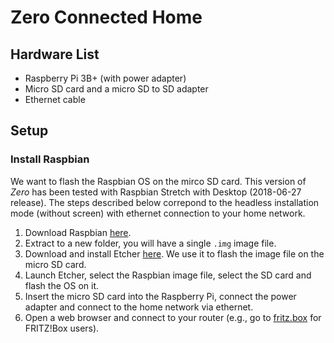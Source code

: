 # Zero Connected Home

## Hardware List
- Raspberry Pi 3B+ (with power adapter)
- Micro SD card and a micro SD to SD adapter
- Ethernet cable

## Setup

### Install Raspbian

We want to flash the Raspbian OS on the mirco SD card. This version of *Zero* has been tested with Raspbian Stretch with Desktop (2018-06-27 release). The steps described below correpond to the headless installation mode (without screen) with ethernet connection to your home network.

1. Download Raspbian [here](https://www.raspberrypi.org/downloads/raspbian/).
2. Extract to a new folder, you will have a single `.img` image file.
3. Download and install Etcher [here](https://www.balena.io/etcher/). We use it to flash the image file on the micro SD card.
4. Launch Etcher, select the Raspbian image file, select the SD card and flash the OS on it.
5. Insert the micro SD card into the Raspberry Pi, connect the power adapter and connect to the home network via ethernet.
6. Open a web browser and connect to your router (e.g., go to [fritz.box](fritz.box) for FRITZ!Box users).


 



